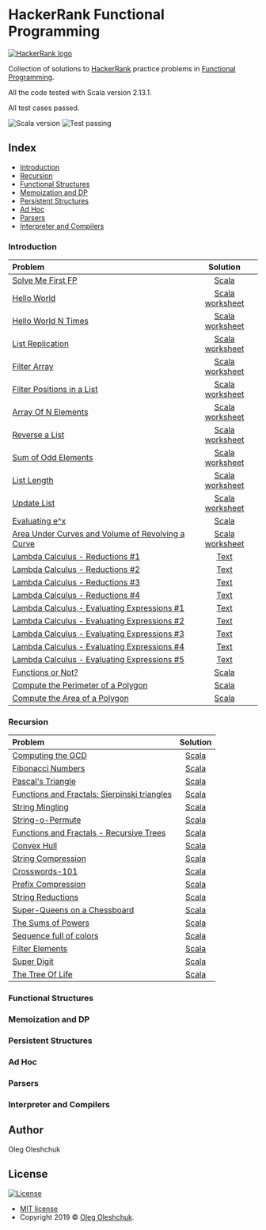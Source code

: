 # HackerRank Functional Programming 

[![HackerRank logo](https://hrcdn.net/fcore/assets/brand/h_mark_sm-966d2b45e3.svg)](https://www.hackerrank.com) 

Collection of solutions to [HackerRank](https://www.hackerrank.com) practice problems in [Functional Programming](https://www.hackerrank.com/domains/fp).

All the code tested with Scala version 2.13.1.

All test cases passed. 


![Scala version](https://img.shields.io/badge/scala-2.13.1-brightgreen)
![Test passing](https://img.shields.io/badge/test-passing-brightgreen)




## Index

- [Introduction](#Introduction)
- [Recursion](#Recursion)
- [Functional Structures](#Functional-Structures)
- [Memoization and DP](#Memoization-and-DP)
- [Persistent Structures](#Persistent-Structures)
- [Ad Hoc](#Ad-Hoc)
- [Parsers](#Parsers)
- [Interpreter and Compilers](#Interpreter-and-Compilers)

### Introduction

| Problem | Solution |
| :--- | :---: |
|  [Solve Me First FP](https://www.hackerrank.com/challenges/fp-solve-me-first/problem) | [Scala](src/main/introduction/fp_solve_me_first/Solution.scala) |
|  [Hello World](https://www.hackerrank.com/challenges/fp-hello-world/problem) | [Scala worksheet](src/main/introduction/hello_world/Solution.sc) |
|  [Hello World N Times](https://www.hackerrank.com/challenges/fp-hello-world-n-times/problem) | [Scala worksheet](src/main/introduction/hello_world_n_times/Solution.sc) |
|  [List Replication](https://www.hackerrank.com/challenges/fp-list-replication/problem) | [Scala worksheet](src/main/introduction/fp_list_replication/Solution.sc) |
|  [Filter Array](https://www.hackerrank.com/challenges/fp-filter-array/problem) | [Scala worksheet](src/main/introduction/fp_filter_array/Solution.sc) |
|  [Filter Positions in a List](https://www.hackerrank.com/challenges/fp-filter-positions-in-a-list/problem) | [Scala worksheet](src/main/introduction/fp_filter_positions_in_a_list/Solution.sc) |
|  [Array Of N Elements](https://www.hackerrank.com/challenges/fp-array-of-n-elements/problem) | [Scala worksheet](src/main/introduction/fp_array_of_n_elements/Solution.sc) |
|  [Reverse a List](https://www.hackerrank.com/challenges/fp-reverse-a-list/problem) | [Scala worksheet](src/main/introduction/fp_reverse_a_list/Solution.sc) |
|  [Sum of Odd Elements](https://www.hackerrank.com/challenges/fp-sum-of-odd-elements/problem) | [Scala worksheet](src/main/introduction/fp_sum_of_odd_elements/Solution.sc) |
|  [List Length](https://www.hackerrank.com/challenges/fp-list-length/problem) | [Scala worksheet](src/main/introduction/fp_list_length/Solution.sc) |
|  [Update List](https://www.hackerrank.com/challenges/fp-update-list/problem) | [Scala worksheet](src/main/introduction/fp_update_list/Solution.sc) |
|  [Evaluating e^x](https://www.hackerrank.com/challenges/eval-ex/problem) | [Scala](src/main/introduction/eval_ex/Solution.scala) |
|  [Area Under Curves and Volume of Revolving a Curve](https://www.hackerrank.com/challenges/area-under-curves-and-volume-of-revolving-a-curv/problem) | [Scala worksheet](src/main/introduction/area_under_curves_and_volume_of_revolving_a_curv/Solution.sc) |
|  [Lambda Calculus - Reductions #1](https://www.hackerrank.com/challenges/lambda-calculus-reductions-1/problem) | [Text](src/main/introduction/lambda_calculus_reductions_1/Solution.txt) |
|  [Lambda Calculus - Reductions #2](https://www.hackerrank.com/challenges/lambda-calculus-reductions-2/problem) | [Text](src/main/introduction/lambda_calculus_reductions_2/Solution.txt) |
|  [Lambda Calculus - Reductions #3](https://www.hackerrank.com/challenges/lambda-calculus-reductions-3/problem) | [Text](src/main/introduction/lambda_calculus_reductions_3/Solution.txt) |
|  [Lambda Calculus - Reductions #4](https://www.hackerrank.com/challenges/lambda-calculus-reductions-4/problem) | [Text](src/main/introduction/lambda_calculus_reductions_4/Solution.txt) |
|  [Lambda Calculus - Evaluating Expressions #1](https://www.hackerrank.com/challenges/lambda-calculus-getting-started/problem) | [Text](src/main/introduction/lambda-calculus-getting_started/Solution.txt) |
|  [Lambda Calculus - Evaluating Expressions #2](https://www.hackerrank.com/challenges/lambda-calculus-understanding-the-syntax/problem) | [Text](src/main/introduction/lambda_calculus_understanding_the_syntax/Solution.txt) |
|  [Lambda Calculus - Evaluating Expressions #3](https://www.hackerrank.com/challenges/lambda-calculus-evaluate-the-expression/problem) | [Text](src/main/introduction/lambda_calculus_evaluate-the_expression/Solution.txt) |
|  [Lambda Calculus - Evaluating Expressions #4](https://www.hackerrank.com/challenges/lambda-calculus-evaluate-the-expression-1/problem) | [Text](src/main/introduction/lambda_calculus_evaluate_the_expression_1/Solution.txt) |
|  [Lambda Calculus - Evaluating Expressions #5](https://www.hackerrank.com/challenges/lambda-calculus-evaluate-the-expression-2/problem) | [Text](src/main/introduction/lambda_calculus_evaluate_the_expression_2/Solution.txt) |
|  [Functions or Not?](https://www.hackerrank.com/challenges/functions-or-not/problem) | [Scala](src/main/introduction/functions_or_not/Solution.scala) |
|  [Compute the Perimeter of a Polygon](https://www.hackerrank.com/challenges/lambda-march-compute-the-perimeter-of-a-polygon/problem) | [Scala](src/main/introduction/lambda_march_compute_the_perimeter_of_a_polygon/Solution.scala) |
|  [Compute the Area of a Polygon](https://www.hackerrank.com/challenges/lambda-march-compute-the-area-of-a-polygon/problem) | [Scala](src/main/introduction/lambda_march_compute_the_area_of_a_polygon/Solution.scala) |
  
### Recursion

| Problem | Solution |
| :--- | :---: |
|  [Computing the GCD](https://www.hackerrank.com/challenges/functional-programming-warmups-in-recursion---gcd/problem) | [Scala](src/main/recursion/functional_programming_warmups_in_recursion___gcd/Solution.scala) |
|  [Fibonacci Numbers](https://www.hackerrank.com/challenges/functional-programming-warmups-in-recursion---fibonacci-numbers/problem) | [Scala](src/main/recursion/functional_programming_warmups_in_recursion___fibonacci_numbers/Solution.scala) |
|  [Pascal's Triangle](https://www.hackerrank.com/challenges/pascals-triangle/problem) | [Scala](src/main/recursion/pascals_triangle/Solution.scala) |
|  [Functions and Fractals: Sierpinski triangles](https://www.hackerrank.com/challenges/functions-and-fractals-sierpinski-triangles/problem) | [Scala](src/main/recursion/functions_and_fractals_sierpinski_triangles/Solution.scala) |
|  [String Mingling](https://www.hackerrank.com/challenges/string-mingling/problem) | [Scala](src/main/recursion/string_mingling/Solution.scala) |
|  [String-o-Permute](https://www.hackerrank.com/challenges/string-o-permute/problem) | [Scala](src/main/recursion/string_o_permute/Solution.scala) |
|  [Functions and Fractals - Recursive Trees](https://www.hackerrank.com/challenges/fractal-trees/problem) | [Scala](src/main/recursion/fractal_trees/Solution.scala) |
|  [Convex Hull](https://www.hackerrank.com/challenges/convex-hull-fp/problem) | [Scala](src/main/recursion/convex_hull_fp/Solution.scala) |
|  [String Compression](https://www.hackerrank.com/challenges/string-compression/problem) | [Scala](src/main/recursion/string_compression/Solution.scala) |
|  [Crosswords-101](https://www.hackerrank.com/challenges/crosswords-101/problem) | [Scala](src/main/recursion/crosswords_101/Solution.scala) |
|  [Prefix Compression](https://www.hackerrank.com/challenges/prefix-compression/problem) | [Scala](src/main/recursion/prefix_compression/Solution.scala) |
|  [String Reductions](https://www.hackerrank.com/challenges/string-reductions/problem) | [Scala](src/main/recursion/string_reductions/Solution.scala) |
|  [Super-Queens on a Chessboard](https://www.hackerrank.com/challenges/super-queens-on-a-chessboard/problem) | [Scala](src/main/recursion/super_queens_on_a_chessboard/Solution.scala) |
|  [The Sums of Powers](https://www.hackerrank.com/challenges/functional-programming-the-sums-of-powers/problem) | [Scala](src/main/recursion/functional_programming_the_sums_of_powers/Solution.scala) |
|  [Sequence full of colors](https://www.hackerrank.com/challenges/sequence-full-of-colors/problem) | [Scala](src/main/recursion/sequence_full_of_colors/Solution.scala) |
|  [Filter Elements](https://www.hackerrank.com/challenges/filter-elements/problem) | [Scala](src/main/recursion/filter_elements/Solution.scala) |
|  [Super Digit](https://www.hackerrank.com/challenges/super-digit/problem) | [Scala](src/main/recursion/super_digit/Solution.scala) |
|  [The Tree Of Life](https://www.hackerrank.com/challenges/the-tree-of-life/problem) | [Scala](src/main/recursion/the_tree_of_life/Solution.scala) |

### Functional Structures
### Memoization and DP
### Persistent Structures
### Ad Hoc
### Parsers
### Interpreter and Compilers

## Author
Oleg Oleshchuk

## License

[![License](http://img.shields.io/:license-mit-blue.svg?style=flat-square)](http://badges.mit-license.org)

- [MIT license](http://opensource.org/licenses/mit-license.php)
- Copyright 2019 © <a href="https://www.linkedin.com/in/oleg-oleshchuk/" target="_blank">Oleg Oleshchuk</a>.